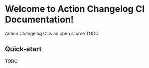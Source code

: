 # Welcome to Action Changelog CI Documentation!

Action Changelog CI is an open source TODO

## Quick-start

TODO
